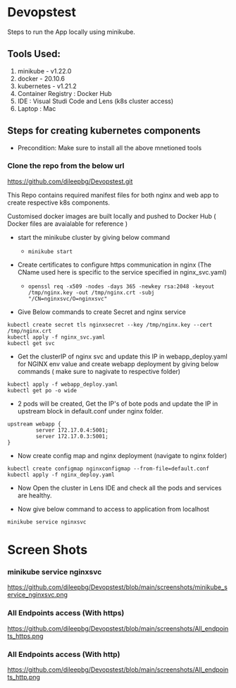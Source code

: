 # Devopstest
Steps to run the App locally using minikube.

## Tools Used:
1. minikube - v1.22.0
2. docker - 20.10.6
3. kubernetes - v1.21.2
4. Container Registry : Docker Hub
5. IDE : Visual Studi Code and Lens (k8s cluster access)
6. Laptop : Mac 


## Steps for creating kubernetes components
- Precondition: Make sure to install all the above mnetioned tools

### Clone the repo from the below url
https://github.com/dileepbg/Devopstest.git

 This Repo contains required manifest files for both nginx and web app to create respective k8s components.

 Customised docker images are built locally and pushed to Docker Hub ( Docker files are avaialable for reference )

- start the minikube cluster by giving below command
  -  ```minikube start```

- Create certificates to configure https communication in nginx  (The CName used here is specific to the service specified in nginx_svc.yaml)
	-  ``` openssl req -x509 -nodes -days 365 -newkey rsa:2048 -keyout /tmp/nginx.key -out /tmp/nginx.crt -subj "/CN=nginxsvc/O=nginxsvc"  ```

- Give Below commands to create Secret and nginx service
```
kubectl create secret tls nginxsecret --key /tmp/nginx.key --cert /tmp/nginx.crt
kubectl apply -f nginx_svc.yaml
kubectl get svc

```
- Get the clusterIP of nginx svc and update this IP in webapp_deploy.yaml for NGINX env value and create webapp deployment by giving below commands ( make sure to nagivate to respective folder)

```
kubectl apply -f webapp_deploy.yaml
kubectl get po -o wide

```

- 2 pods will be created, Get the IP's of bote pods and update the IP in upstream block in default.conf under nginx folder.

```
upstream webapp {
         server 172.17.0.4:5001;
         server 172.17.0.3:5001;
}
```
- Now create config map and nginx deployment (navigate to nginx folder)

```
kubectl create configmap nginxconfigmap --from-file=default.conf
kubectl apply -f nginx_deploy.yaml

```
- Now Open the cluster in Lens IDE and check all the pods and services are healthy.

- Now give below command to access to application from localhost
```
minikube service nginxsvc

```
# Screen Shots

### minikube service nginxsvc

 https://github.com/dileepbg/Devopstest/blob/main/screenshots/minikube_service_nginxsvc.png

### All Endpoints access (With https)

 https://github.com/dileepbg/Devopstest/blob/main/screenshots/All_endpoints_https.png


### All Endpoints access (With http)

 https://github.com/dileepbg/Devopstest/blob/main/screenshots/All_endpoints_http.png






